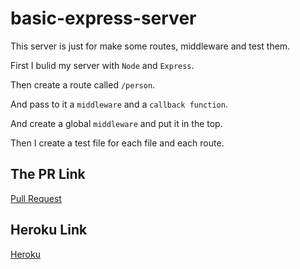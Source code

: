 # basic-express-server
This server is just for make some routes, middleware and test them.

First I bulid my server with `Node` and `Express`.

Then create a route called `/person`.

And pass to it a `middleware` and a `callback function`.

And create a global `middleware` and put it in the top.

Then I create a test file for each file and each route.

## The PR Link
[Pull Request](https://github.com/BahaaNimer/basic-express-server/pull/2)

## Heroku Link
[Heroku](https://validation-app-js.herokuapp.com/)
